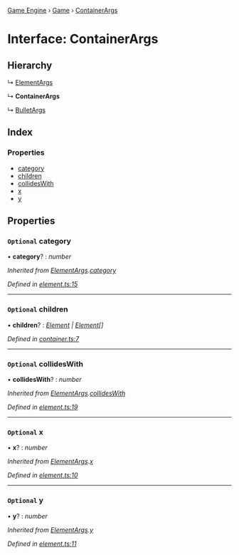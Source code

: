 [Game Engine](../README.md) › [Game](../modules/game.md) › [ContainerArgs](game.containerargs.md)

# Interface: ContainerArgs

## Hierarchy

  ↳ [ElementArgs](game.elementargs.md)

  ↳ **ContainerArgs**

  ↳ [BulletArgs](game.bulletargs.md)

## Index

### Properties

* [category](game.containerargs.md#optional-category)
* [children](game.containerargs.md#optional-children)
* [collidesWith](game.containerargs.md#optional-collideswith)
* [x](game.containerargs.md#optional-x)
* [y](game.containerargs.md#optional-y)

## Properties

### `Optional` category

• **category**? : *number*

*Inherited from [ElementArgs](game.elementargs.md).[category](game.elementargs.md#optional-category)*

*Defined in [element.ts:15](https://github.com/noobiept/game_engine/blob/625c324/source/element.ts#L15)*

___

### `Optional` children

• **children**? : *[Element](../classes/game.element.md) | [Element](../classes/game.element.md)[]*

*Defined in [container.ts:7](https://github.com/noobiept/game_engine/blob/625c324/source/container.ts#L7)*

___

### `Optional` collidesWith

• **collidesWith**? : *number*

*Inherited from [ElementArgs](game.elementargs.md).[collidesWith](game.elementargs.md#optional-collideswith)*

*Defined in [element.ts:19](https://github.com/noobiept/game_engine/blob/625c324/source/element.ts#L19)*

___

### `Optional` x

• **x**? : *number*

*Inherited from [ElementArgs](game.elementargs.md).[x](game.elementargs.md#optional-x)*

*Defined in [element.ts:10](https://github.com/noobiept/game_engine/blob/625c324/source/element.ts#L10)*

___

### `Optional` y

• **y**? : *number*

*Inherited from [ElementArgs](game.elementargs.md).[y](game.elementargs.md#optional-y)*

*Defined in [element.ts:11](https://github.com/noobiept/game_engine/blob/625c324/source/element.ts#L11)*
